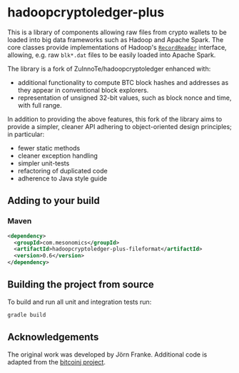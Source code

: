 # hadoopcryptoledger-plus

This is a library of components allowing raw files from crypto wallets to be loaded into big data frameworks
such as Hadoop and Apache Spark.  The core classes provide implementations of Hadoop's [`RecordReader`](https://hadoop.apache.org/docs/current/api/org/apache/hadoop/mapred/RecordReader.html) interface, allowing, e.g. raw `blk*.dat` files to be easily loaded into Apache Spark.

The library is a fork of ZuInnoTe/hadoopcryptoledger enhanced with:

- additional functionality to compute BTC block hashes and addresses as they appear in conventional block explorers.  
- representation of unsigned 32-bit values, such as block nonce and time, with full range.

In addition to providing the above features, this fork of the library aims to provide a simpler, 
cleaner API adhering to object-oriented design principles; in particular:

- fewer static methods
- cleaner exception handling
- simpler unit-tests
- refactoring of duplicated code
- adherence to Java style guide

## Adding to your build

### Maven

~~~xml
<dependency>
  <groupId>com.mesonomics</groupId>
  <artifactId>hadoopcryptoledger-plus-fileformat</artifactId>
  <version>0.6</version>
</dependency>
~~~

## Building the project from source

To build and run all unit and integration tests run:

~~~bash
gradle build
~~~

## Acknowledgements

The original work was developed by Jörn Franke. Additional code is adapted from the 
[bitcoinj project](https://github.com/bitcoinj/bitcoinj).
